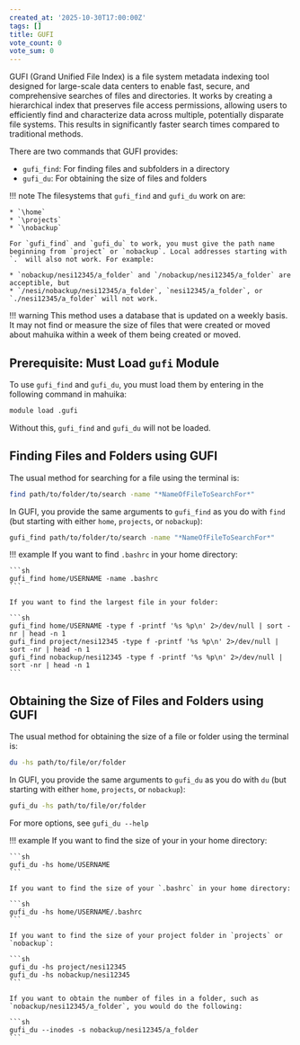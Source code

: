 ```yaml
---
created_at: '2025-10-30T17:00:00Z'
tags: []
title: GUFI
vote_count: 0
vote_sum: 0
---
```


GUFI (Grand Unified File Index) is a file system metadata indexing tool designed for large-scale data centers to enable fast, secure, and comprehensive searches of files and directories. It works by creating a hierarchical index that preserves file access permissions, allowing users to efficiently find and characterize data across multiple, potentially disparate file systems. This results in significantly faster search times compared to traditional methods.

There are two commands that GUFI provides:

* `gufi_find`: For finding files and subfolders in a directory
* `gufi_du`: For obtaining the size of files and folders

!!! note
    The filesystems that `gufi_find` and `gufi_du` work on are:
    
    * `\home`
    * `\projects`
    * `\nobackup`

    For `gufi_find` and `gufi_du` to work, you must give the path name beginning from `project` or `nobackup`. Local addresses starting with `.` will also not work. For example:

    * `nobackup/nesi12345/a_folder` and `/nobackup/nesi12345/a_folder` are acceptible, but 
    * `/nesi/nobackup/nesi12345/a_folder`, `nesi12345/a_folder`, or `./nesi12345/a_folder` will not work. 

!!! warning
    This method uses a database that is updated on a weekly basis. It may not find or measure the size of files that were created or moved about mahuika within a week of them being created or moved. 

## Prerequisite: Must Load `gufi` Module 

To use `gufi_find` and `gufi_du`, you must load them by entering in the following command in mahuika:

```sh
module load .gufi
```

Without this, `gufi_find` and `gufi_du` will not be loaded. 


## Finding Files and Folders using GUFI

The usual method for searching for a file using the terminal is:

```sh
find path/to/folder/to/search -name "*NameOfFileToSearchFor*"
```

In GUFI, you provide the same arguments to `gufi_find` as you do with `find` (but starting with either `home`, `projects`, or `nobackup`):

```sh
gufi_find path/to/folder/to/search -name "*NameOfFileToSearchFor*"
```

!!! example
    If you want to find `.bashrc` in your home directory:
    
    ```sh
    gufi_find home/USERNAME -name .bashrc
    ```

    If you want to find the largest file in your folder:

    ```sh
    gufi_find home/USERNAME -type f -printf '%s %p\n' 2>/dev/null | sort -nr | head -n 1
    gufi_find project/nesi12345 -type f -printf '%s %p\n' 2>/dev/null | sort -nr | head -n 1
    gufi_find nobackup/nesi12345 -type f -printf '%s %p\n' 2>/dev/null | sort -nr | head -n 1
    ```

## Obtaining the Size of Files and Folders using GUFI

The usual method for obtaining the size of a file or folder using the terminal is:

```sh
du -hs path/to/file/or/folder
```

In GUFI, you provide the same arguments to `gufi_du` as you do with `du` (but starting with either `home`, `projects`, or `nobackup`):

```sh
gufi_du -hs path/to/file/or/folder
```

For more options, see `gufi_du --help`

!!! example
    If you want to find the size of your in your home directory:
    
    ```sh
    gufi_du -hs home/USERNAME
    ```

    If you want to find the size of your `.bashrc` in your home directory:
    
    ```sh
    gufi_du -hs home/USERNAME/.bashrc
    ```

    If you want to find the size of your project folder in `projects` or `nobackup`:
    
    ```sh
    gufi_du -hs project/nesi12345
    gufi_du -hs nobackup/nesi12345
    ```

    If you want to obtain the number of files in a folder, such as `nobackup/nesi12345/a_folder`, you would do the following:

    ```sh
    gufi_du --inodes -s nobackup/nesi12345/a_folder
    ```
